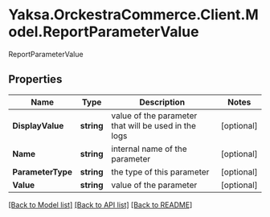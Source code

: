 # Yaksa.OrckestraCommerce.Client.Model.ReportParameterValue
ReportParameterValue

## Properties

Name | Type | Description | Notes
------------ | ------------- | ------------- | -------------
**DisplayValue** | **string** | value of the parameter that will be used in the logs | [optional] 
**Name** | **string** | internal name of the parameter | [optional] 
**ParameterType** | **string** | the type of this parameter | [optional] 
**Value** | **string** | value of the parameter | [optional] 

[[Back to Model list]](../README.md#documentation-for-models) [[Back to API list]](../README.md#documentation-for-api-endpoints) [[Back to README]](../README.md)

